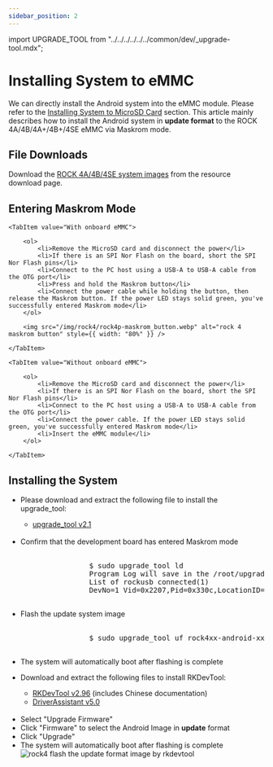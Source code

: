 ```yaml
---
sidebar_position: 2
---
```


import UPGRADE_TOOL from "../../../../../../common/dev/\_upgrade-tool.mdx";

# Installing System to eMMC

We can directly install the Android system into the eMMC module. Please refer to the [Installing System to MicroSD Card](./boot-from-sd) section.
This article mainly describes how to install the Android system in <strong>update format</strong> to the ROCK 4A/4B/4A+/4B+/4SE eMMC via Maskrom mode.

## File Downloads

Download the [ROCK 4A/4B/4SE system images](../../../../download) from the resource download page.

## Entering Maskrom Mode

<Tabs queryString="model">

    <TabItem value="With onboard eMMC">

        <ol>
            <li>Remove the MicroSD card and disconnect the power</li>
            <li>If there is an SPI Nor Flash on the board, short the SPI Nor Flash pins</li>
            <li>Connect to the PC host using a USB-A to USB-A cable from the OTG port</li>
            <li>Press and hold the Maskrom button</li>
            <li>Connect the power cable while holding the button, then release the Maskrom button. If the power LED stays solid green, you've successfully entered Maskrom mode</li>
        </ol>

        <img src="/img/rock4/rock4p-maskrom_button.webp" alt="rock 4 maskrom button" style={{ width: "80%" }} />

    </TabItem>

    <TabItem value="Without onboard eMMC">

        <ol>
            <li>Remove the MicroSD card and disconnect the power</li>
            <li>If there is an SPI Nor Flash on the board, short the SPI Nor Flash pins</li>
            <li>Connect to the PC host using a USB-A to USB-A cable from the OTG port</li>
            <li>Connect the power cable. If the power LED stays solid green, you've successfully entered Maskrom mode</li>
            <li>Insert the eMMC module</li>
        </ol>

    </TabItem>

</Tabs>

## Installing the System

<Tabs queryString="platform">
    <TabItem value="MacOS/Linux">
        <ul>
            <li>Please download and extract the following file to install the upgrade_tool:</li>
            <ul>
                <li><a href="https://dl.radxa.com/tools/linux/Linux_Upgrade_Tool_V2.1.zip">upgrade_tool v2.1</a></li>
            </ul>
            <br />
            <li>Confirm that the development board has entered Maskrom mode</li>
            <br />
            <pre>
                $ sudo upgrade_tool ld
                Program Log will save in the /root/upgrade_tool/log/
                List of rockusb connected(1)
                DevNo=1	Vid=0x2207,Pid=0x330c,LocationID=19	Mode=Maskrom
                            </pre>
                            <li>Flash the update system image</li>
                            <br />
                            <pre>
                $ sudo upgrade_tool uf rock4xx-android-xx-update.img
            </pre>
            <li>The system will automatically boot after flashing is complete</li>
        </ul>
    </TabItem>
    <TabItem value="Windows">
        <ul>
            <li>Download and extract the following files to install RKDevTool:</li>
            <ul>
                <li><a href="https://dl.radxa.com/tools/windows/RKDevTool_Release_v2.96_zh.zip">RKDevTool v2.96</a> (includes Chinese documentation)</li>
                <li><a href="https://dl.radxa.com/tools/windows/DriverAssitant_v5.0.zip">DriverAssistant v5.0</a></li>
            </ul>
            <br />
            <li>Select "Upgrade Firmware"</li>
            <li>Click "Firmware" to select the Android Image in <strong>update</strong> format</li>
            <li>Click "Upgrade"</li>
            <li>The system will automatically boot after flashing is complete</li>
            <img
                src="/img/rock4/rock4-rkdevtool-update-format-android-image.webp"
                style={{ width: "80%" }}
                alt="rock4 flash the update format image by rkdevtool"
            />
        </ul>
    </TabItem>
</Tabs>
